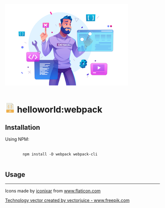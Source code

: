 <main>

  <section>
    <article>
      <img align="center" alt="Tech" src="docs/assets/img/tech.jpg" src="tech.jpg" title="Tech" width="400" />      
    </article>
  </section>

  <br />

  <h1>
    <img src="docs/assets/img/javascript.png" alt="Javascript" title="Javascript" /> helloworld:webpack 
  </h1>
  
  <section>
    <article>
      <h2>Installation</h2> 
      <p>Using NPM:</p>
      <div></div>
      <code>
        npm install -D webpack webpack-cli 
      </code>
    </article>
  </section>

  <section>
    <article>
      <h2>Usage</h2>
    </article>
  </section>

  <hr />

  <section>
    <article>
      <p>
        Icons made by <a href="https://www.flaticon.com/authors/iconixar" title="iconixar">iconixar</a> from <a href="https://www.flaticon.com/" title="Flaticon">www.flaticon.com</a>
      </p>
      <p>
        <a href='https://www.freepik.com/vectors/technology'>Technology vector created by vectorjuice - www.freepik.com</a>
      </p>
    </article>
  </section>

</main>
